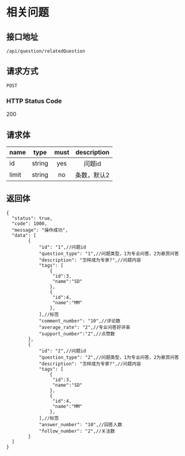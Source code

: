 # 相关问题

## 接口地址

`/api/question/relatedQuestion`

## 请求方式

`POST`

### HTTP Status Code

200

## 请求体

| name     | type     | must     | description |
|----------|:--------:|:--------:|:--------:|
| id   | string   | yes      | 问题id |
| limit   | string   | no     | 条数，默认2 |

## 返回体

```json5
{
  "status": true,
  "code": 1000,
  "message": "操作成功",
  "data": [
        {
            "id": "1",//问题id
            "question_type": "1",//问题类型，1为专业问答，2为悬赏问答
            "description": "怎样成为专家?",//问题内容
            "tags": [
                {
                 "id":3,
                 "name":"SD"
                },
                {
                 "id":4,
                 "name":"MM"
                },
            ],//标签           
            "comment_number": "10",//评论数
            "average_rate": "2",//专业问答好评率
            "support_number":"2",//点赞数
        },
        {
            "id": "2",//问题id
            "question_type": "2",//问题类型，1为专业问答，2为悬赏问答
            "description": "怎样成为专家?",//问题内容
            "tags": [
                {
                 "id":3,
                 "name":"SD"
                },
                {
                 "id":4,
                 "name":"MM"
                },
            ],//标签
            "answer_number": "10",//回答人数
            "follow_number": "2",//关注数
        }
  ]
}
``` 
